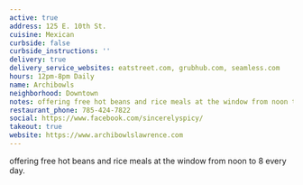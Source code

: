```yaml
---
active: true
address: 125 E. 10th St.
cuisine: Mexican
curbside: false
curbside_instructions: ''
delivery: true
delivery_service_websites: eatstreet.com, grubhub.com, seamless.com
hours: 12pm-8pm Daily
name: Archibowls
neighborhood: Downtown
notes: offering free hot beans and rice meals at the window from noon to 8 every day.
restaurant_phone: 785-424-7822
social: https://www.facebook.com/sincerelyspicy/
takeout: true
website: https://www.archibowlslawrence.com
---
```


offering free hot beans and rice meals at the window from noon to 8 every day.